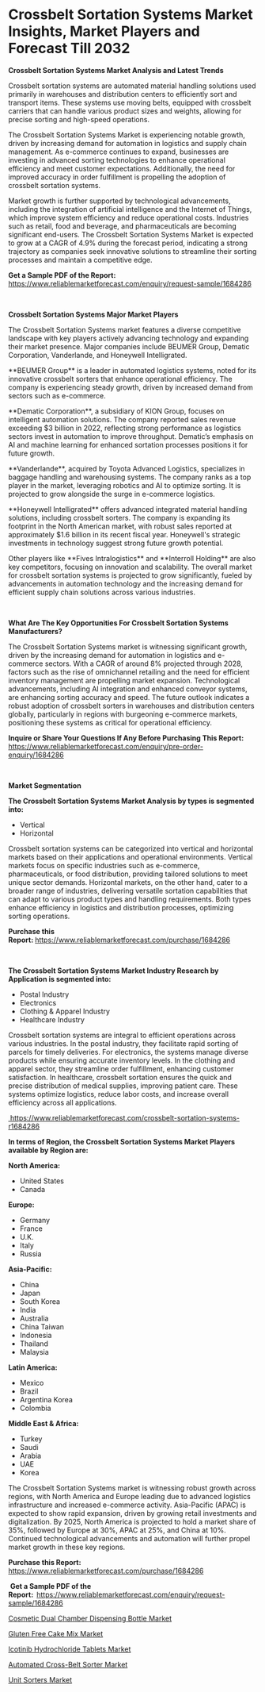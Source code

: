 <p><h1>Crossbelt Sortation Systems Market Insights, Market Players and Forecast Till 2032</h1></p><p><strong>Crossbelt Sortation Systems Market Analysis and Latest Trends</strong></p>
<p><p>Crossbelt sortation systems are automated material handling solutions used primarily in warehouses and distribution centers to efficiently sort and transport items. These systems use moving belts, equipped with crossbelt carriers that can handle various product sizes and weights, allowing for precise sorting and high-speed operations.</p><p>The Crossbelt Sortation Systems Market is experiencing notable growth, driven by increasing demand for automation in logistics and supply chain management. As e-commerce continues to expand, businesses are investing in advanced sorting technologies to enhance operational efficiency and meet customer expectations. Additionally, the need for improved accuracy in order fulfillment is propelling the adoption of crossbelt sortation systems.</p><p>Market growth is further supported by technological advancements, including the integration of artificial intelligence and the Internet of Things, which improve system efficiency and reduce operational costs. Industries such as retail, food and beverage, and pharmaceuticals are becoming significant end-users. The Crossbelt Sortation Systems Market is expected to grow at a CAGR of 4.9% during the forecast period, indicating a strong trajectory as companies seek innovative solutions to streamline their sorting processes and maintain a competitive edge.</p></p>
<p><strong>Get a Sample PDF of the Report:&nbsp;</strong> <a href="https://www.reliablemarketforecast.com/enquiry/request-sample/1684286?utm_campaign=1197&utm_medium=2&utm_source=Github&utm_content=ia&utm_term=26032025&utm_id=crossbelt-sortation-systems">https://www.reliablemarketforecast.com/enquiry/request-sample/1684286</a></p>
<p>&nbsp;</p>
<p><strong>Crossbelt Sortation Systems Major Market Players</strong></p>
<p><p>The Crossbelt Sortation Systems market features a diverse competitive landscape with key players actively advancing technology and expanding their market presence. Major companies include BEUMER Group, Dematic Corporation, Vanderlande, and Honeywell Intelligrated.</p><p>**BEUMER Group** is a leader in automated logistics systems, noted for its innovative crossbelt sorters that enhance operational efficiency. The company is experiencing steady growth, driven by increased demand from sectors such as e-commerce.</p><p>**Dematic Corporation**, a subsidiary of KION Group, focuses on intelligent automation solutions. The company reported sales revenue exceeding $3 billion in 2022, reflecting strong performance as logistics sectors invest in automation to improve throughput. Dematic’s emphasis on AI and machine learning for enhanced sortation processes positions it for future growth.</p><p>**Vanderlande**, acquired by Toyota Advanced Logistics, specializes in baggage handling and warehousing systems. The company ranks as a top player in the market, leveraging robotics and AI to optimize sorting. It is projected to grow alongside the surge in e-commerce logistics.</p><p>**Honeywell Intelligrated** offers advanced integrated material handling solutions, including crossbelt sorters. The company is expanding its footprint in the North American market, with robust sales reported at approximately $1.6 billion in its recent fiscal year. Honeywell's strategic investments in technology suggest strong future growth potential.</p><p>Other players like **Fives Intralogistics** and **Interroll Holding** are also key competitors, focusing on innovation and scalability. The overall market for crossbelt sortation systems is projected to grow significantly, fueled by advancements in automation technology and the increasing demand for efficient supply chain solutions across various industries.</p></p>
<p>&nbsp;</p>
<p><strong>What Are The Key Opportunities For Crossbelt Sortation Systems Manufacturers?</strong></p>
<p><p>The Crossbelt Sortation Systems market is witnessing significant growth, driven by the increasing demand for automation in logistics and e-commerce sectors. With a CAGR of around 8% projected through 2028, factors such as the rise of omnichannel retailing and the need for efficient inventory management are propelling market expansion. Technological advancements, including AI integration and enhanced conveyor systems, are enhancing sorting accuracy and speed. The future outlook indicates a robust adoption of crossbelt sorters in warehouses and distribution centers globally, particularly in regions with burgeoning e-commerce markets, positioning these systems as critical for operational efficiency.</p></p>
<p><strong>Inquire or Share Your Questions If Any Before Purchasing This Report:</strong> <a href="https://www.reliablemarketforecast.com/enquiry/pre-order-enquiry/1684286?utm_campaign=1197&utm_medium=2&utm_source=Github&utm_content=ia&utm_term=26032025&utm_id=crossbelt-sortation-systems">https://www.reliablemarketforecast.com/enquiry/pre-order-enquiry/1684286</a></p>
<p>&nbsp;</p>
<p><strong>Market Segmentation</strong></p>
<p><strong>The Crossbelt Sortation Systems Market Analysis by types is segmented into:</strong></p>
<p><ul><li>Vertical</li><li>Horizontal</li></ul></p>
<p><p>Crossbelt sortation systems can be categorized into vertical and horizontal markets based on their applications and operational environments. Vertical markets focus on specific industries such as e-commerce, pharmaceuticals, or food distribution, providing tailored solutions to meet unique sector demands. Horizontal markets, on the other hand, cater to a broader range of industries, delivering versatile sortation capabilities that can adapt to various product types and handling requirements. Both types enhance efficiency in logistics and distribution processes, optimizing sorting operations.</p></p>
<p><strong>Purchase this Report:&nbsp;</strong><a href="https://www.reliablemarketforecast.com/purchase/1684286?utm_campaign=1197&utm_medium=2&utm_source=Github&utm_content=ia&utm_term=26032025&utm_id=crossbelt-sortation-systems">https://www.reliablemarketforecast.com/purchase/1684286</a></p>
<p>&nbsp;</p>
<p><strong>The Crossbelt Sortation Systems Market Industry Research by Application is segmented into:</strong></p>
<p><ul><li>Postal Industry</li><li>Electronics</li><li>Clothing & Apparel Industry</li><li>Healthcare Industry</li></ul></p>
<p><p>Crossbelt sortation systems are integral to efficient operations across various industries. In the postal industry, they facilitate rapid sorting of parcels for timely deliveries. For electronics, the systems manage diverse products while ensuring accurate inventory levels. In the clothing and apparel sector, they streamline order fulfillment, enhancing customer satisfaction. In healthcare, crossbelt sortation ensures the quick and precise distribution of medical supplies, improving patient care. These systems optimize logistics, reduce labor costs, and increase overall efficiency across all applications.</p></p>
<p><a href="https://www.reliablemarketforecast.com/crossbelt-sortation-systems-r1684286?utm_campaign=1197&utm_medium=2&utm_source=Github&utm_content=ia&utm_term=26032025&utm_id=crossbelt-sortation-systems">&nbsp;https://www.reliablemarketforecast.com/crossbelt-sortation-systems-r1684286</a></p>
<p><strong>In terms of Region, the Crossbelt Sortation Systems Market Players available by Region are:</strong></p>
<p>
    <p> <strong> North America: </strong>
        <ul>
            <li>United States</li>
            <li>Canada</li>
        </ul>
        </p> 
    <p> <strong> Europe: </strong>
        <ul>
            <li>Germany</li>
            <li>France</li>
            <li>U.K.</li>
            <li>Italy</li>
            <li>Russia</li>
        </ul>
        </p> 
    <p> <strong> Asia-Pacific: </strong>
        <ul>
            <li>China</li>
            <li>Japan</li>
            <li>South Korea</li>
            <li>India</li>
            <li>Australia</li>
            <li>China Taiwan</li>
            <li>Indonesia</li>
            <li>Thailand</li>
            <li>Malaysia</li>
        </ul>
        </p> 
    <p> <strong> Latin America: </strong>
        <ul>
            <li>Mexico</li>
            <li>Brazil</li>
            <li>Argentina Korea</li>
            <li>Colombia</li>
        </ul>
        </p> 
    <p> <strong> Middle East & Africa: </strong>
        <ul>
            <li>Turkey</li>
            <li>Saudi</li>
            <li>Arabia</li>
            <li>UAE</li>
            <li>Korea</li>
        </ul>
    </p>
    </p>
<p><p>The Crossbelt Sortation Systems market is witnessing robust growth across regions, with North America and Europe leading due to advanced logistics infrastructure and increased e-commerce activity. Asia-Pacific (APAC) is expected to show rapid expansion, driven by growing retail investments and digitalization. By 2025, North America is projected to hold a market share of 35%, followed by Europe at 30%, APAC at 25%, and China at 10%. Continued technological advancements and automation will further propel market growth in these key regions.</p></p>
<p><strong>Purchase this Report: </strong><a href="https://www.reliablemarketforecast.com/purchase/1684286?utm_campaign=1197&utm_medium=2&utm_source=Github&utm_content=ia&utm_term=26032025&utm_id=crossbelt-sortation-systems">https://www.reliablemarketforecast.com/purchase/1684286</a></p>
<p>&nbsp;<strong>Get a Sample PDF of the Report:&nbsp;&nbsp;</strong><a href="https://www.reliablemarketforecast.com/enquiry/request-sample/1684286?utm_campaign=1197&utm_medium=2&utm_source=Github&utm_content=ia&utm_term=26032025&utm_id=crossbelt-sortation-systems">https://www.reliablemarketforecast.com/enquiry/request-sample/1684286</a></p>
<p><strong></strong></p>
<p><p><a href="https://github.com/kakeryttri0c/Market-Research-Report-List-1/blob/main/cosmetic-dual-chamber-dispensing-bottle-market.md?utm_campaign=1197&utm_medium=2&utm_source=Github&utm_content=ia&utm_term=26032025&utm_id=crossbelt-sortation-systems">Cosmetic Dual Chamber Dispensing Bottle Market</a></p><p><a href="https://github.com/sleeprudantf/Market-Research-Report-List-1/blob/main/gluten-free-cake-mix-market.md?utm_campaign=1197&utm_medium=2&utm_source=Github&utm_content=ia&utm_term=26032025&utm_id=crossbelt-sortation-systems">Gluten Free Cake Mix Market</a></p><p><a href="https://github.com/andulanick3/Market-Research-Report-List-1/blob/main/icotinib-hydrochloride-tablets-market.md?utm_campaign=1197&utm_medium=2&utm_source=Github&utm_content=ia&utm_term=26032025&utm_id=crossbelt-sortation-systems">Icotinib Hydrochloride Tablets Market</a></p><p><a href="https://github.com/prosalinda88/Market-Research-Report-List-7/blob/main/automated-cross-belt-sorter-market.md?utm_campaign=1197&utm_medium=2&utm_source=Github&utm_content=ia&utm_term=26032025&utm_id=crossbelt-sortation-systems">Automated Cross-Belt Sorter Market</a></p><p><a href="https://github.com/BrandonBrown3773/Market-Research-Report-List-1/blob/main/unit-sorters-market.md?utm_campaign=1197&utm_medium=2&utm_source=Github&utm_content=ia&utm_term=26032025&utm_id=crossbelt-sortation-systems">Unit Sorters Market</a></p></p>